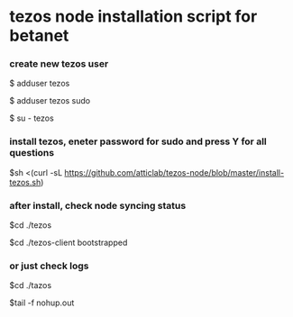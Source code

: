 # tezos node installation script for betanet



### create new tezos user
$ adduser tezos

$ adduser tezos sudo

$ su - tezos

### install tezos, eneter password for sudo and press Y for all questions
$sh <(curl -sL https://github.com/atticlab/tezos-node/blob/master/install-tezos.sh)

### after install, check node syncing status
$cd ./tezos

$cd ./tezos-client bootstrapped 

### or just check logs 
$cd ./tazos

$tail -f nohup.out 
